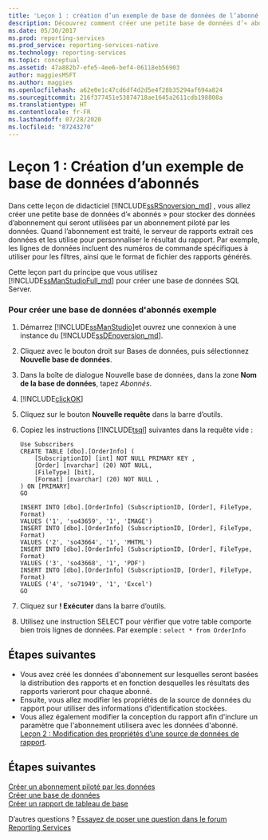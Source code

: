 ```yaml
---
title: 'Leçon 1 : création d’un exemple de base de données de l’abonné | Microsoft Docs'
description: Découvrez comment créer une petite base de données d’« abonnés » afin de stocker des données d’abonnement qui seront utilisées par un abonnement piloté par les données.
ms.date: 05/30/2017
ms.prod: reporting-services
ms.prod_service: reporting-services-native
ms.technology: reporting-services
ms.topic: conceptual
ms.assetid: 47a882b7-efe5-4ee6-bef4-06118eb56903
author: maggiesMSFT
ms.author: maggies
ms.openlocfilehash: a62e0e1c47cd6df4d2d5e4f28b35294af694a824
ms.sourcegitcommit: 216f377451e53874718ae1645a2611cdb198808a
ms.translationtype: HT
ms.contentlocale: fr-FR
ms.lasthandoff: 07/28/2020
ms.locfileid: "87243270"
---
```

# <a name="lesson-1-creating-a-sample-subscriber-database"></a>Leçon 1 : Création d’un exemple de base de données d’abonnés

Dans cette leçon de didacticiel [!INCLUDE[ssRSnoversion_md](../includes/ssrsnoversion-md.md)] , vous allez créer une petite base de données d’« abonnés » pour stocker des données d’abonnement qui seront utilisées par un abonnement piloté par les données. Quand l’abonnement est traité, le serveur de rapports extrait ces données et les utilise pour personnaliser le résultat du rapport. Par exemple, les lignes de données incluent des numéros de commande spécifiques à utiliser pour les filtres, ainsi que le format de fichier des rapports générés.  
  
Cette leçon part du principe que vous utilisez [!INCLUDE[ssManStudioFull_md](../includes/ssmanstudiofull-md.md)] pour créer une base de données SQL Server.  
  
### <a name="to-create-a-sample-subscriber-database"></a>Pour créer une base de données d'abonnés exemple  
  
1.  Démarrez [!INCLUDE[ssManStudio](../includes/ssmanstudio-md.md)]et ouvrez une connexion à une instance du [!INCLUDE[ssDEnoversion_md](../includes/ssdenoversion-md.md)].  
  
2.  Cliquez avec le bouton droit sur Bases de données, puis sélectionnez **Nouvelle base de données**.  
  
3.  Dans la boîte de dialogue Nouvelle base de données, dans la zone **Nom de la base de données**, tapez *Abonnés*. 
4. [!INCLUDE[clickOK](../includes/clickok-md.md)]  
  
5.  Cliquez sur le bouton **Nouvelle requête** dans la barre d’outils.  
  
6.  Copiez les instructions [!INCLUDE[tsql](../includes/tsql-md.md)] suivantes dans la requête vide :  
  
    ```  
    Use Subscribers  
    CREATE TABLE [dbo].[OrderInfo] (  
        [SubscriptionID] [int] NOT NULL PRIMARY KEY ,  
        [Order] [nvarchar] (20) NOT NULL,  
        [FileType] [bit],  
        [Format] [nvarchar] (20) NOT NULL ,  
    ) ON [PRIMARY]  
    GO  
  
    INSERT INTO [dbo].[OrderInfo] (SubscriptionID, [Order], FileType, Format)   
    VALUES ('1', 'so43659', '1', 'IMAGE')  
    INSERT INTO [dbo].[OrderInfo] (SubscriptionID, [Order], FileType, Format)   
    VALUES ('2', 'so43664', '1', 'MHTML')  
    INSERT INTO [dbo].[OrderInfo] (SubscriptionID, [Order], FileType, Format)   
    VALUES ('3', 'so43668', '1', 'PDF')  
    INSERT INTO [dbo].[OrderInfo] (SubscriptionID, [Order], FileType, Format)   
    VALUES ('4', 'so71949', '1', 'Excel')  
    GO  
    ```  
  
7.  Cliquez sur  **! Exécuter** dans la barre d’outils.  
  
8.  Utilisez une instruction SELECT pour vérifier que votre table comporte bien trois lignes de données. Par exemple : `select * from OrderInfo`  
  
## <a name="next-steps"></a>Étapes suivantes  
+ Vous avez créé les données d'abonnement sur lesquelles seront basées la distribution des rapports et en fonction desquelles les résultats des rapports varieront pour chaque abonné. 
+ Ensuite, vous allez modifier les propriétés de la source de données du rapport pour utiliser des informations d’identification stockées. 
+ Vous allez également modifier la conception du rapport afin d'inclure un paramètre que l'abonnement utilisera avec les données d'abonné. [Leçon 2 : Modification des propriétés d’une source de données de rapport](../reporting-services/lesson-2-modifying-the-report-data-source-properties.md).  

## <a name="next-steps"></a>Étapes suivantes

[Créer un abonnement piloté par les données](../reporting-services/create-a-data-driven-subscription-ssrs-tutorial.md)  
[Créer une base de données](../relational-databases/databases/create-a-database.md)  
[Créer un rapport de tableau de base](../reporting-services/create-a-basic-table-report-ssrs-tutorial.md)  

D’autres questions ? [Essayez de poser une question dans le forum Reporting Services](https://go.microsoft.com/fwlink/?LinkId=620231)
